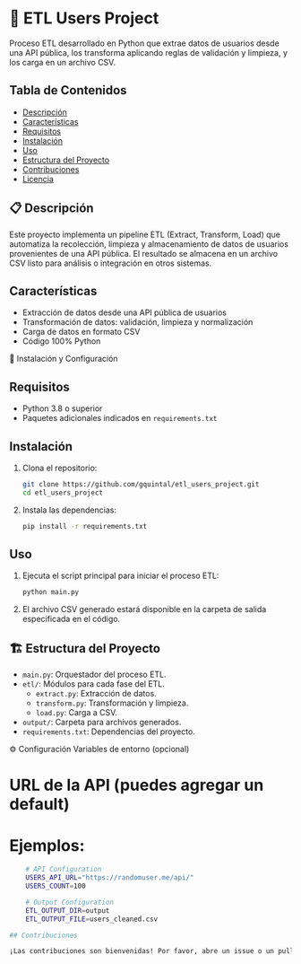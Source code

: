 # 🧪 ETL Users Project

Proceso ETL desarrollado en Python que extrae datos de usuarios desde una API pública, los transforma aplicando reglas de validación y limpieza, y los carga en un archivo CSV.

## Tabla de Contenidos

- [Descripción](#descripción)
- [Características](#características)
- [Requisitos](#requisitos)
- [Instalación](#instalación)
- [Uso](#uso)
- [Estructura del Proyecto](#estructura-del-proyecto)
- [Contribuciones](#contribuciones)
- [Licencia](#licencia)

## 📋 Descripción

Este proyecto implementa un pipeline ETL (Extract, Transform, Load) que automatiza la recolección, limpieza y almacenamiento de datos de usuarios provenientes de una API pública. El resultado se almacena en un archivo CSV listo para análisis o integración en otros sistemas.

## Características

- Extracción de datos desde una API pública de usuarios
- Transformación de datos: validación, limpieza y normalización
- Carga de datos en formato CSV
- Código 100% Python

🚀 Instalación y Configuración

## Requisitos

- Python 3.8 o superior
- Paquetes adicionales indicados en `requirements.txt`

## Instalación

1. Clona el repositorio:

    ```bash
    git clone https://github.com/gquintal/etl_users_project.git
    cd etl_users_project
    ```

2. Instala las dependencias:

    ```bash
    pip install -r requirements.txt
    ```

## Uso

1. Ejecuta el script principal para iniciar el proceso ETL:

    ```bash
    python main.py
    ```

2. El archivo CSV generado estará disponible en la carpeta de salida especificada en el código.

## 🏗️ Estructura del Proyecto

- `main.py`: Orquestador del proceso ETL.
- `etl/`: Módulos para cada fase del ETL.
    - `extract.py`: Extracción de datos.
    - `transform.py`: Transformación y limpieza.
    - `load.py`: Carga a CSV.
- `output/`: Carpeta para archivos generados.
- `requirements.txt`: Dependencias del proyecto.

⚙️ Configuración
Variables de entorno (opcional)
# URL de la API (puedes agregar un default)
# Ejemplos:
```bash
    # API Configuration
    USERS_API_URL="https://randomuser.me/api/"
    USERS_COUNT=100

    # Output Configuration  
    ETL_OUTPUT_DIR=output
    ETL_OUTPUT_FILE=users_cleaned.csv

## Contribuciones

¡Las contribuciones son bienvenidas! Por favor, abre un issue o un pull request para sugerencias o mejoras.